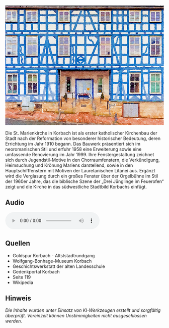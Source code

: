 ![St. Marienkirche](./images/korbach/p28.jpg)

Die St. Marienkirche in Korbach ist als erster katholischer Kirchenbau der Stadt nach der Reformation von besonderer historischer Bedeutung, deren Errichtung im Jahr 1910 begann. Das Bauwerk präsentiert sich im neoromanischen Stil und erfuhr 1958 eine Erweiterung sowie eine umfassende Renovierung im Jahr 1999. Ihre Fenstergestaltung zeichnet sich durch Jugendstil-Motive in den Chorraumfenstern, die Verkündigung, Heimsuchung und Krönung Mariens darstellend, sowie in den Hauptschifffenstern mit Motiven der Lauretanischen Litanei aus. Ergänzt wird die Verglasung durch ein großes Fenster über der Orgelbühne im Stil der 1960er Jahre, das die biblische Szene der „Drei Jünglinge im Feuerofen“ zeigt und die Kirche in das südwestliche Stadtbild Korbachs einfügt.

## Audio

<audio controls class="full-width-audio">
  <source src="locales/korbach/de/p28.mp3" type="audio/mpeg">
  Dein Browser unterstützt kein Audioelement.
</audio>

## Quellen

- Goldspur Korbach - Altststadtrundgang
- Wolfgang-Bonhage-Museum Korbach
- Geschichtswerkstatt der alten Landesschule
- Gedenkportal Korbach
- Seite 119
- Wikipedia

## Hinweis

_Die Inhalte wurden unter Einsatz von KI-Werkzeugen erstellt und sorgfältig überprüft. Vereinzelt können Unstimmigkeiten nicht ausgeschlossen werden._